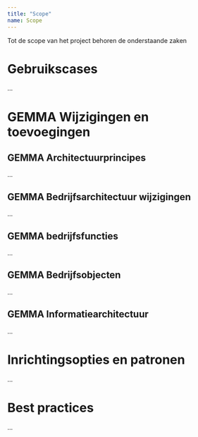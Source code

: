 ```yaml
---
title: "Scope"
name: Scope
---
```


Tot de scope van het project behoren de onderstaande zaken

# Gebruikscases
...

# GEMMA Wijzigingen en toevoegingen

## GEMMA Architectuurprincipes
...

## GEMMA Bedrijfsarchitectuur wijzigingen
...

## GEMMA bedrijfsfuncties
...

## GEMMA Bedrijfsobjecten
...

## GEMMA Informatiearchitectuur
...

# Inrichtingsopties en patronen
...

# Best practices
...
